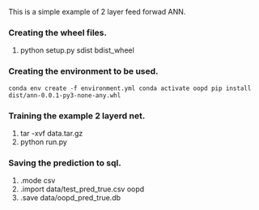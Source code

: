 This is a simple example of 2 layer feed forwad ANN.

### Creating the wheel files. 
1. python setup.py sdist bdist_wheel

### Creating the environment to be used. 
`
conda env create -f environment.yml
conda activate oopd
pip install dist/ann-0.0.1-py3-none-any.whl
`

### Training the example 2 layerd net. 
1. tar -xvf data.tar.gz 
2. python run.py

### Saving the prediction to sql. 
1. .mode csv
2. .import data/test_pred_true.csv oopd
3. .save data/oopd_pred_true.db
